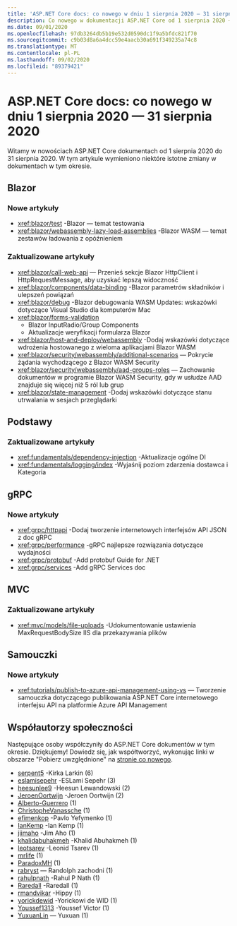 ```yaml
---
title: 'ASP.NET Core docs: co nowego w dniu 1 sierpnia 2020 — 31 sierpnia 2020'
description: Co nowego w dokumentacji ASP.NET Core od 1 sierpnia 2020 – 31 sierpnia 2020.
ms.date: 09/01/2020
ms.openlocfilehash: 97db3264db5b19e532d0590dc1f9a5bfdc821f70
ms.sourcegitcommit: c9b03d8a6a4dcc59e4aacb30a691f349235a74c8
ms.translationtype: MT
ms.contentlocale: pl-PL
ms.lasthandoff: 09/02/2020
ms.locfileid: "89379421"
---
```

# <a name="aspnet-core-docs-whats-new-for-august-1-2020---august-31-2020"></a>ASP.NET Core docs: co nowego w dniu 1 sierpnia 2020 — 31 sierpnia 2020

Witamy w nowościach ASP.NET Core dokumentach od 1 sierpnia 2020 do 31 sierpnia 2020. W tym artykule wymieniono niektóre istotne zmiany w dokumentach w tym okresie.

## <a name="blazor"></a>Blazor

### <a name="new-articles"></a>Nowe artykuły

- <xref:blazor/test> -Blazor — temat testowania
- <xref:blazor/webassembly-lazy-load-assemblies> -Blazor WASM — temat zestawów ładowania z opóźnieniem

### <a name="updated-articles"></a>Zaktualizowane artykuły

- <xref:blazor/call-web-api> — Przenieś sekcje Blazor HttpClient i HttpRequestMessage, aby uzyskać lepszą widoczność
- <xref:blazor/components/data-binding> -Blazor parametrów składników i ulepszeń powiązań
- <xref:blazor/debug> -Blazor debugowania WASM Updates: wskazówki dotyczące Visual Studio dla komputerów Mac
- <xref:blazor/forms-validation>
  - Blazor InputRadio/Group Components
  - Aktualizacje weryfikacji formularza Blazor
- <xref:blazor/host-and-deploy/webassembly> -Dodaj wskazówki dotyczące wdrożenia hostowanego z wieloma aplikacjami Blazor WASM
- <xref:blazor/security/webassembly/additional-scenarios> — Pokrycie żądania wychodzącego z Blazor WASM Security
- <xref:blazor/security/webassembly/aad-groups-roles> — Zachowanie dokumentów w programie Blazor WASM Security, gdy w usłudze AAD znajduje się więcej niż 5 ról lub grup
- <xref:blazor/state-management> -Dodaj wskazówki dotyczące stanu utrwalania w sesjach przeglądarki

## <a name="fundamentals"></a>Podstawy

### <a name="updated-articles"></a>Zaktualizowane artykuły

- <xref:fundamentals/dependency-injection> -Aktualizacje ogólne DI
- <xref:fundamentals/logging/index> -Wyjaśnij poziom zdarzenia dostawca i Kategoria

## <a name="grpc"></a>gRPC

### <a name="new-articles"></a>Nowe artykuły

- <xref:grpc/httpapi> -Dodaj tworzenie internetowych interfejsów API JSON z doc gRPC
- <xref:grpc/performance> -gRPC najlepsze rozwiązania dotyczące wydajności
- <xref:grpc/protobuf> -Add protobuf Guide for .NET
- <xref:grpc/services> -Add gRPC Services doc

## <a name="mvc"></a>MVC

### <a name="updated-articles"></a>Zaktualizowane artykuły

- <xref:mvc/models/file-uploads> -Udokumentowanie ustawienia MaxRequestBodySize IIS dla przekazywania plików

## <a name="tutorials"></a>Samouczki

### <a name="new-articles"></a>Nowe artykuły

- <xref:tutorials/publish-to-azure-api-management-using-vs> — Tworzenie samouczka dotyczącego publikowania ASP.NET Core internetowego interfejsu API na platformie Azure API Management

## <a name="community-contributors"></a>Współautorzy społeczności

Następujące osoby współczyniły do ASP.NET Core dokumentów w tym okresie. Dziękujemy! Dowiedz się, jak współtworzyć, wykonując linki w obszarze "Pobierz uwzględnione" na [stronie co nowego](index.yml).

- [serpent5](https://github.com/serpent5) -Kirka Larkin (6)
- [eslamisepehr](https://github.com/eslamisepehr) -ESLami Sepehr (3)
- [heesunlee9](https://github.com/heesunlee9) -Heesun Lewandowski (2)
- [JeroenOortwijn](https://github.com/JeroenOortwijn) -Jeroen Oortwijn (2)
- [Alberto-Guerrero](https://github.com/alberto-guerrero) (1)
- [ChristopheVanassche](https://github.com/ChristopheVanassche) (1)
- [efimenkop](https://github.com/efimenkop) -Pavlo Yefymenko (1)
- [IanKemp](https://github.com/IanKemp) -Ian Kemp (1)
- [jiimaho](https://github.com/jiimaho) -Jim Aho (1)
- [khalidabuhakmeh](https://github.com/khalidabuhakmeh) -Khalid Abuhakmeh (1)
- [leotsarev](https://github.com/leotsarev) -Leonid Tsarev (1)
- [mrlife](https://github.com/mrlife) (1)
- [ParadoxMH](https://github.com/ParadoxMH) (1)
- [rabryst](https://github.com/rabryst) — Randolph zachodni (1)
- [rahulpnath](https://github.com/rahulpnath) -Rahul P Nath (1)
- [Raredall](https://github.com/Raredall) -Raredall (1)
- [rmandvikar](https://github.com/rmandvikar) -Hippy (1)
- [yorickdewid](https://github.com/yorickdewid) -Yorickowi de WID (1)
- [Youssef1313](https://github.com/Youssef1313) -Youssef Victor (1)
- [YuxuanLin](https://github.com/YuxuanLin) — Yuxuan (1)
